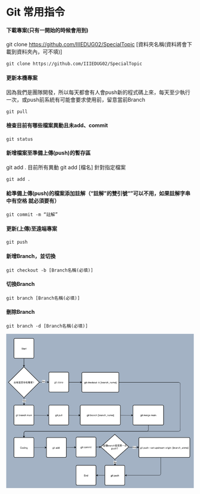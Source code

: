 # Git 常用指令
#### 下載專案(只有一開始的時候會用到)
git clone https://github.com/IIIEDUG02/SpecialTopic [資料夾名稱(資料將會下載到資料夾內，可不填)]

```shell=
git clone https://github.com/IIIEDUG02/SpecialTopic
```

#### 更新本機專案
因為我們是團隊開發，所以每天都會有人會push新的程式碼上來，每天至少執行一次，或push前系統有可能會要求使用前，留意當前Branch

```shell=
git pull
```

#### 檢查目前有哪些檔案異動且未add、commit

```shell=
git status
```

#### 新增檔案至準備上傳(push)的暫存區
git add . 目前所有異動
git add [檔名] 針對指定檔案

```shell=
git add . 
```

#### 給準備上傳(push)的檔案添加註解（“註解”的雙引號“”可以不用，如果註解字串中有空格 就必須要有）

```shell=
git commit -m “註解”
```

#### 更新(上傳)至遠端專案

```shell=
git push
```

#### 新增Branch，並切換

```shell=
git checkout -b [Branch名稱(必填)]
```

#### 切換Branch

```shell=
git branch [Branch名稱(必填)]
```

#### 刪除Branch

```shell=
git branch -d [Branch名稱(必填)]
```


![](pictures/git.png)
